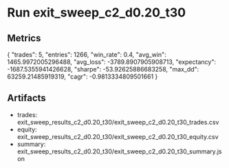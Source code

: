 # Run exit_sweep_c2_d0.20_t30

## Metrics
{
  "trades": 5,
  "entries": 1266,
  "win_rate": 0.4,
  "avg_win": 1465.9972005296488,
  "avg_loss": -3789.8907905908713,
  "expectancy": -1687.5355941426628,
  "sharpe": -53.92625886683258,
  "max_dd": 63259.21485919319,
  "cagr": -0.9813334809501661
}

## Artifacts
- trades: exit_sweep_results_c2_d0.20_t30/exit_sweep_c2_d0.20_t30_trades.csv
- equity: exit_sweep_results_c2_d0.20_t30/exit_sweep_c2_d0.20_t30_equity.csv
- summary: exit_sweep_results_c2_d0.20_t30/exit_sweep_c2_d0.20_t30_summary.json